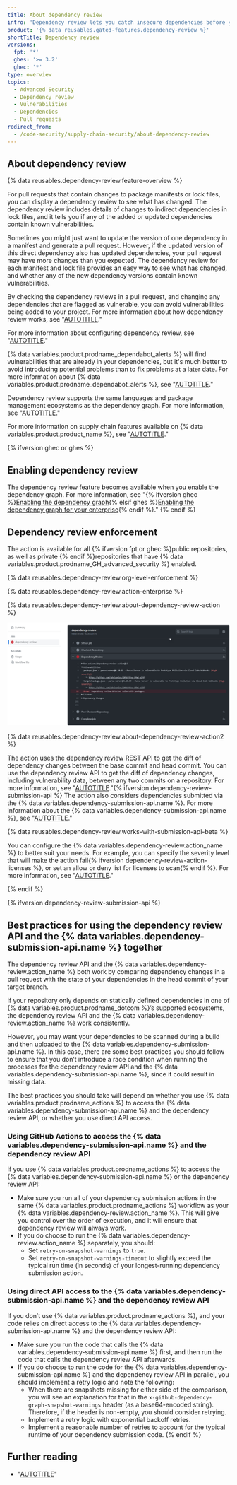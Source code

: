```yaml
---
title: About dependency review
intro: 'Dependency review lets you catch insecure dependencies before you introduce them to your environment, and provides information on license, dependents, and age of dependencies.'
product: '{% data reusables.gated-features.dependency-review %}'
shortTitle: Dependency review
versions:
  fpt: '*'
  ghes: '>= 3.2'
  ghec: '*'
type: overview
topics:
  - Advanced Security
  - Dependency review
  - Vulnerabilities
  - Dependencies
  - Pull requests
redirect_from:
  - /code-security/supply-chain-security/about-dependency-review
---
```


## About dependency review

{% data reusables.dependency-review.feature-overview %}

For pull requests that contain changes to package manifests or lock files, you can display a dependency review to see what has changed. The dependency review includes details of changes to indirect dependencies in lock files, and it tells you if any of the added or updated dependencies contain known vulnerabilities.

Sometimes you might just want to update the version of one dependency in a manifest and generate a pull request. However, if the updated version of this direct dependency also has updated dependencies, your pull request may have more changes than you expected. The dependency review for each manifest and lock file provides an easy way to see what has changed, and whether any of the new dependency versions contain known vulnerabilities.

By checking the dependency reviews in a pull request, and changing any dependencies that are flagged as vulnerable, you can avoid vulnerabilities being added to your project. For more information about how dependency review works, see "[AUTOTITLE](/pull-requests/collaborating-with-pull-requests/reviewing-changes-in-pull-requests/reviewing-dependency-changes-in-a-pull-request)."

For more information about configuring dependency review, see "[AUTOTITLE](/code-security/supply-chain-security/understanding-your-software-supply-chain/configuring-dependency-review)."

{% data variables.product.prodname_dependabot_alerts %} will find vulnerabilities that are already in your dependencies, but it's much better to avoid introducing potential problems than to fix problems at a later date. For more information about {% data variables.product.prodname_dependabot_alerts %}, see "[AUTOTITLE](/code-security/dependabot/dependabot-alerts/about-dependabot-alerts#dependabot-alerts-for-vulnerable-dependencies)."

Dependency review supports the same languages and package management ecosystems as the dependency graph. For more information, see "[AUTOTITLE](/code-security/dependabot/ecosystems-supported-by-dependabot/dependency-graph-supported-package-ecosystems#supported-package-ecosystems)."

For more information on supply chain features available on {% data variables.product.product_name %}, see "[AUTOTITLE](/code-security/supply-chain-security/understanding-your-software-supply-chain/about-supply-chain-security)."

{% ifversion ghec or ghes %}

## Enabling dependency review

The dependency review feature becomes available when you enable the dependency graph. For more information, see "{% ifversion ghec %}[Enabling the dependency graph](/code-security/supply-chain-security/understanding-your-software-supply-chain/about-the-dependency-graph#enabling-the-dependency-graph){% elsif ghes %}[Enabling the dependency graph for your enterprise](/admin/code-security/managing-supply-chain-security-for-your-enterprise/enabling-the-dependency-graph-for-your-enterprise){% endif %}."
{% endif %}

## Dependency review enforcement

The action is available for all {% ifversion fpt or ghec %}public repositories, as well as private {% endif %}repositories that have {% data variables.product.prodname_GH_advanced_security %} enabled.

{% data reusables.dependency-review.org-level-enforcement %}

{% data reusables.dependency-review.action-enterprise %}

{% data reusables.dependency-review.about-dependency-review-action %}

![Screenshot of a workflow run that uses the dependency review action.](/assets/images/help/graphs/dependency-review-action.png)

{% data reusables.dependency-review.about-dependency-review-action2 %}

The action uses the dependency review REST API to get the diff of dependency changes between the base commit and head commit. You can use the dependency review API to get the diff of dependency changes, including vulnerability data, between any two commits on a repository. For more information, see "[AUTOTITLE](/rest/dependency-graph/dependency-review)."{% ifversion dependency-review-submission-api %} The action also considers dependencies submitted via the {% data variables.dependency-submission-api.name %}. For more information about the {% data variables.dependency-submission-api.name %}, see "[AUTOTITLE](/code-security/supply-chain-security/understanding-your-software-supply-chain/using-the-dependency-submission-api)."

{% data reusables.dependency-review.works-with-submission-api-beta %}

You can configure the {% data variables.dependency-review.action_name %} to better suit your needs. For example, you can specify the severity level that will make the action fail{% ifversion dependency-review-action-licenses %}, or set an allow or deny list for licenses to scan{% endif %}. For more information, see "[AUTOTITLE](/code-security/supply-chain-security/understanding-your-software-supply-chain/configuring-dependency-review#configuring-the-dependency-review-github-action)."

{% endif %}

{% ifversion dependency-review-submission-api %}

## Best practices for using the dependency review API and the {% data variables.dependency-submission-api.name %} together

The dependency review API and the {% data variables.dependency-review.action_name %} both work by comparing dependency changes in a pull request with the state of your dependencies in the head commit of your target branch.

If your repository only depends on statically defined dependencies in one of {% data variables.product.prodname_dotcom %}’s supported ecosystems, the dependency review API and the {% data variables.dependency-review.action_name %} work consistently.

However, you may want your dependencies to be scanned during a build and then uploaded to the {% data variables.dependency-submission-api.name %}. In this case, there are some best practices you should follow to ensure that you don’t introduce a race condition when running the processes for the dependency review API and the {% data variables.dependency-submission-api.name %}, since it could result in missing data.

The best practices you should take will depend on whether you use {% data variables.product.prodname_actions %} to access the {% data variables.dependency-submission-api.name %} and the dependency review API, or whether you use direct API access.

### Using GitHub Actions to access the {% data variables.dependency-submission-api.name %} and the dependency review API

If you use {% data variables.product.prodname_actions %} to access the {% data variables.dependency-submission-api.name %} or the dependency review API:
   * Make sure you run all of your dependency submission actions in the same {% data variables.product.prodname_actions %} workflow as your {% data variables.dependency-review.action_name %}. This will give you control over the order of execution, and it will ensure that dependency review will always work.
   * If you do choose to run the {% data variables.dependency-review.action_name %} separately, you should:
     * Set `retry-on-snapshot-warnings` to `true`.
     * Set `retry-on-snapshot-warnings-timeout` to slightly exceed the typical run time (in seconds) of your longest-running dependency submission action.

### Using direct API access to the {% data variables.dependency-submission-api.name %} and the dependency review API

If you don’t use {% data variables.product.prodname_actions %}, and your code relies on direct access to the {% data variables.dependency-submission-api.name %} and the dependency review API:
   * Make sure you run the code that calls the {% data variables.dependency-submission-api.name %} first, and then run the code that calls the dependency review API afterwards.
   * If you do choose to run the code for the {% data variables.dependency-submission-api.name %} and the dependency review API in parallel, you should implement a retry logic and note the following:
     * When there are snapshots missing for either side of the comparison, you will see an explanation for that in the `x-github-dependency-graph-snapshot-warnings` header (as a base64-encoded string). Therefore, if the header is non-empty, you should consider retrying.
     * Implement a retry logic with exponential backoff retries.
     * Implement a reasonable number of retries to account for the typical runtime of your dependency submission code.
{% endif %}

## Further reading

* "[AUTOTITLE](/code-security/supply-chain-security/understanding-your-software-supply-chain/customizing-your-dependency-review-action-configuration)"
